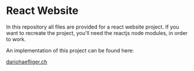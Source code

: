 # React Website

In this repository all files are provided for a react website project. If you want to recreate the project, you'll need the reactjs node modules, in order to work.

An implementation of this project can be found here:

[dariohaefliger.ch](https://www.dariohaefliger.ch)